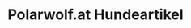 ---
title: "Polarwolf.at Hundeartikel"
url: /seekirchen-am-wallersee/polarwolf-at-hundeartikel/
shop: Warenhaus
---